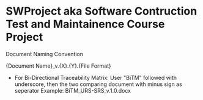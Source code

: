 SWProject aka Software Contruction Test and Maintainence Course Project
=========
Document Naming Convention

{Document Name}_v.{X}.{Y}.{File Format}
- For Bi-Directional Traceability Matrix: User "BiTM" followed with underscore, then the two comparing document with minus sign as seperator
  Example: BiTM_URS-SRS_v.1.0.docx
